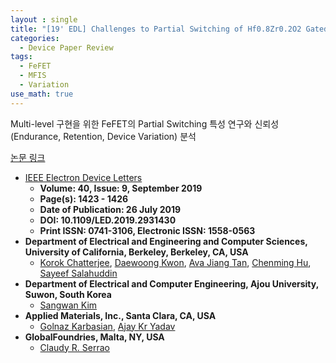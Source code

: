 ```yaml
---
layout : single
title: "[19' EDL] Challenges to Partial Switching of Hf0.8Zr0.2O2 Gated Ferroelectric FET for Multilevel/Analog or Low-Voltage Memory Operation"
categories: 
  - Device Paper Review
tags:
  - FeFET   
  - MFIS
  - Variation
use_math: true
---
```


Multi-level 구현을 위한 FeFET의 Partial Switching 특성 연구와 신뢰성(Endurance, Retention, Device Variation) 분석

[논문 링크](https://ieeexplore.ieee.org/document/8777131)     

- [IEEE Electron Device Letters](https://ieeexplore.ieee.org/xpl/RecentIssue.jsp?punumber=55)   
  - **Volume: 40, Issue: 9, September 2019**   
  - **Page(s): 1423 - 1426**  
  - **Date of Publication: 26 July 2019**   
  - **DOI: 10.1109/LED.2019.2931430**    
  - **Print ISSN: 0741-3106, Electronic ISSN: 1558-0563**   
- **Department of Electrical and Engineering and Computer Sciences, University of California, Berkeley, Berkeley, CA, USA**    
  - [Korok Chatterjee](https://ieeexplore.ieee.org/author/37085694791), [Daewoong Kwon](https://ieeexplore.ieee.org/author/37402105900), [Ava Jiang Tan](https://ieeexplore.ieee.org/author/37086019030), [Chenming Hu](https://ieeexplore.ieee.org/author/37087563157), [Sayeef Salahuddin](https://ieeexplore.ieee.org/author/37293958100)   
- **Department of Electrical and Computer Engineering, Ajou University, Suwon, South Korea**
  - [Sangwan Kim](https://ieeexplore.ieee.org/author/37279290500)    
- **Applied Materials, Inc., Santa Clara, CA, USA**
  - [Golnaz Karbasian](https://ieeexplore.ieee.org/author/38474104600), [Ajay Kr Yadav](https://ieeexplore.ieee.org/author/37086025209)   
- **GlobalFoundries, Malta, NY, USA**   
  - [Claudy R. Serrao](https://ieeexplore.ieee.org/author/37086181127)   


&nbsp;
